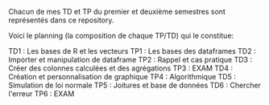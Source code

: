 Chacun de mes TD et TP du premier et deuxième semestres sont représentés dans ce repository.

Voici le planning (la composition de chaque TP/TD) qui le constitue:

TD1 : Les bases de R et les vecteurs
TP1 : Les bases des dataframes
TD2 : Importer et manipulation de dataframe
TP2 : Rappel et cas pratique
TD3 : Créer des colonnes calculées et des agrégations
TP3 : EXAM
TD4 : Création et personnalisation de graphique
TP4 : Algorithmique
TD5 : Simulation de loi normale
TP5 : Joitures et base de données
TD6 : Chercher l'erreur
TP6 : EXAM
